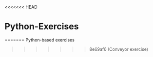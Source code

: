 <<<<<<< HEAD
# Python-Exercises
=======
Python-based exercises 
>>>>>>> 8e69af6 (Conveyor exercise)
